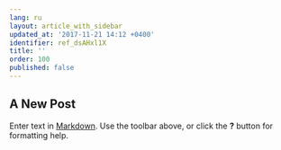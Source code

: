 ```yaml
---
lang: ru
layout: article_with_sidebar
updated_at: '2017-11-21 14:12 +0400'
identifier: ref_dsAHxl1X
title: ''
order: 100
published: false
---
```

## A New Post

Enter text in [Markdown](http://daringfireball.net/projects/markdown/). Use the toolbar above, or click the **?** button for formatting help.
